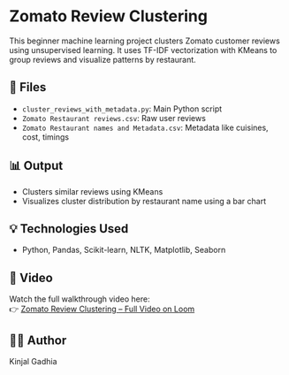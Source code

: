 # Zomato Review Clustering

This beginner machine learning project clusters Zomato customer reviews using unsupervised learning. It uses TF-IDF vectorization with KMeans to group reviews and visualize patterns by restaurant.

## 📁 Files
- `cluster_reviews_with_metadata.py`: Main Python script
- `Zomato Restaurant reviews.csv`: Raw user reviews
- `Zomato Restaurant names and Metadata.csv`: Metadata like cuisines, cost, timings

## 📊 Output
- Clusters similar reviews using KMeans
- Visualizes cluster distribution by restaurant name using a bar chart

## 💡 Technologies Used
- Python, Pandas, Scikit-learn, NLTK, Matplotlib, Seaborn

## 🎥 Video
Watch the full walkthrough video here:  
👉 [Zomato Review Clustering – Full Video on Loom](https://www.loom.com/share/f673d1a7fa144a2d98334eacbc6d73cc?sid=b1dfc611-6711-4179-809c-06e80ac568fc)

## 👩‍💻 Author
Kinjal Gadhia
